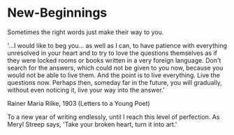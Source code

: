 # New-Beginnings

Sometimes the right words just make their way to you.

'...I would like to beg you... as well as I can, to have patience with everything unresolved in your heart and to try to love the questions themselves as if they were locked rooms or books written in a very foreign language. Don't search for the answers, which could not be given to you now, because you would not be able to live them. And the point is to live everything. Live the questions now. Perhaps then, someday far in the future, you will gradually, without even noticing it, live your way into the answer.'

Rainer Maria Rilke, 1903
(Letters to a Young Poet)

To a new year of writing endlessly, until I reach this level of perfection. As Meryl Streep says, 'Take your broken heart, turn it into art.'
